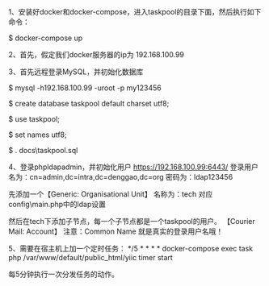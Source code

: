 1、安装好docker和docker-compose，进入taskpool的目录下面，然后执行如下命令：
    
  $ docker-compose up

2、首先，假定我们docker服务器的ip为 192.168.100.99

3、首先远程登录MySQL，并初始化数据库

$ mysql -h192.168.100.99 -uroot -p my123456

$ create database taskpool default charset utf8;

$ use taskpool;

$ set names utf8;

$ \. docs\taskpool.sql

4、登录phpldapadmin，并初始化用户
https://192.168.100.99:6443/
登录用户名为：cn=admin,dc=intra,dc=denggao,dc=org
密码为：ldap123456

先添加一个【Generic: Organisational Unit】
名称为：tech  对应 config\main.php中的ldap设置

然后在tech下添加子节点，每一个子节点都是一个taskpool的用户。
【Courier Mail: Account】
注意：Common Name 就是真实的登录用户名哦！


5、需要在宿主机上加一个定时任务：
*/5 * * * *  docker-compose exec   task  php /var/www/default/public_html/yiic timer start

每5分钟执行一次分发任务的动作。
